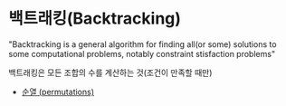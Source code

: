 # 백트래킹(Backtracking)

"Backtracking is a general algorithm for finding all(or some) solutions to some computational problems, notably constraint stisfaction problems"

백트래킹은 모든 조합의 수를 계산하는 것(조건이 만족할 때만)

- [순열 (permutations)](https://leetcode.com/problems/permutations/)
